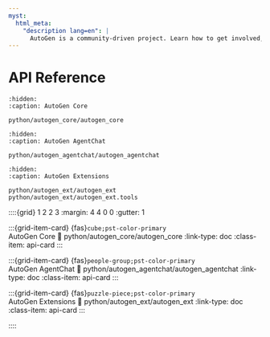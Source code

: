```yaml
---
myst:
  html_meta:
    "description lang=en": |
      AutoGen is a community-driven project. Learn how to get involved, contribute, and connect with the community.
---
```


<style>
.api-card {
  text-align: center;
  font-size: 1.2rem;
}

.api-card svg {
  font-size: 2rem;
}


</style>

# API Reference

```{toctree}
:hidden:
:caption: AutoGen Core

python/autogen_core/autogen_core
```

```{toctree}
:hidden:
:caption: AutoGen AgentChat

python/autogen_agentchat/autogen_agentchat
```

```{toctree}
:hidden:
:caption: AutoGen Extensions

python/autogen_ext/autogen_ext
python/autogen_ext/autogen_ext.tools
```

::::{grid} 1 2 2 3
:margin: 4 4 0 0
:gutter: 1

:::{grid-item-card} {fas}`cube;pst-color-primary` <br> AutoGen Core
:link: python/autogen_core/autogen_core
:link-type: doc
:class-item: api-card
:::

:::{grid-item-card} {fas}`people-group;pst-color-primary` <br> AutoGen AgentChat
:link: python/autogen_agentchat/autogen_agentchat
:link-type: doc
:class-item: api-card
:::

:::{grid-item-card} {fas}`puzzle-piece;pst-color-primary` <br> AutoGen Extensions
:link: python/autogen_ext/autogen_ext
:link-type: doc
:class-item: api-card
:::

::::

